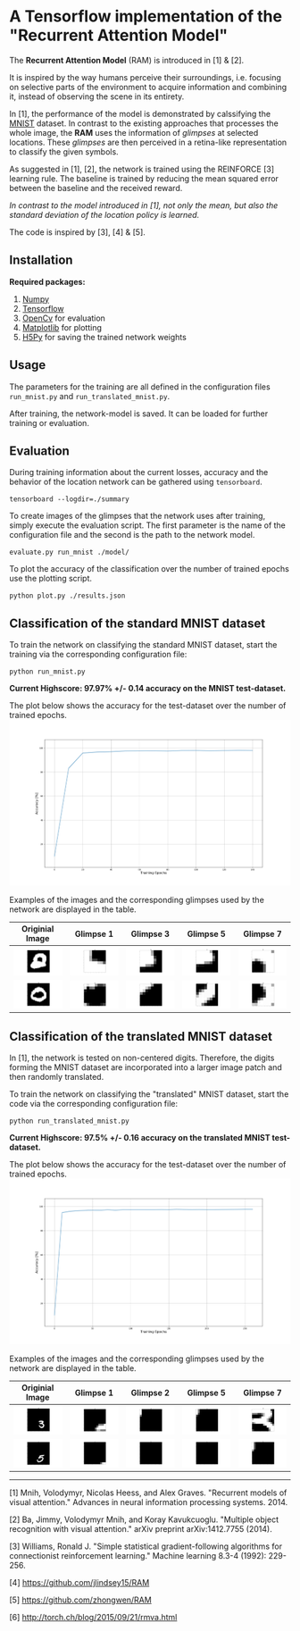 # A Tensorflow implementation of the "Recurrent Attention Model"

The **Recurrent Attention Model** (RAM) is introduced in [1] & [2]. 

It is inspired by the way humans perceive their surroundings, i.e. focusing on selective parts of the 
environment to acquire information and combining it, instead of observing the scene in its entirety.

In [1], the performance of the model is demonstrated by calssifying the [MNIST](http://yann.lecun.com/exdb/mnist/) dataset.
In contrast to the existing approaches that processes the whole image, the **RAM** uses the information of *glimpses* at selected locations. 
These *glimpses* are then perceived in a retina-like representation to classify the given symbols.

As suggested in [1], [2], the network is trained using the REINFORCE [3] learning rule. 
The baseline is trained by reducing the mean squared error between the baseline and the received reward.

*In contrast to the model introduced in [1], not only the mean, but also the standard deviation of the location policy is learned.*

The code is inspired by [3], [4] & [5].

## Installation
**Required packages:**
1. [Numpy](http://www.numpy.org/)
2. [Tensorflow](https://www.tensorflow.org/)
3. [OpenCv](https://opencv.org/) for evaluation
4. [Matplotlib](http://matplotlib.org/) for plotting
5. [H5Py](http://www.h5py.org/) for saving the trained network weights

## Usage
The parameters for the training are all defined in the configuration files 
`run_mnist.py` and `run_translated_mnist.py`.


After training, the network-model is 
saved. It can be loaded for further training or evaluation.

## Evaluation
During training information about the current losses, accuracy 
and the behavior of the location network can be gathered using `tensorboard`. 
```
tensorboard --logdir=./summary
```

To create images of the glimpses that the network uses after training, simply execute the evaluation script.
The first parameter is the name of the configuration file and the second is the path to the network model.
```
evaluate.py run_mnist ./model/
```

To plot the accuracy of the classification over the number of trained epochs use the plotting script. 
```
python plot.py ./results.json
```

## Classification of the standard MNIST dataset
To train the network on classifying the standard MNIST dataset, 
start the training via the corresponding configuration file:
```
python run_mnist.py
```

**Current Highscore:  97.97% +/- 0.14 accuracy on the MNIST test-dataset.**

The plot below shows the accuracy for the test-dataset over the number of trained epochs. 
![Example](./MNIST_Results/MNIST_accuracy.png)

Examples of the images and the corresponding glimpses used by the network are displayed in the table.
 
|Originial Image | Glimpse 1| Glimpse 3| Glimpse 5 |Glimpse 7|
|:--:|:--:|:--:|:--:|:--:|
|<img src="./MNIST_Results/Images/symbol_2.png" alt="Symbol0" width="140">|<img src="./MNIST_Results/Images/symbol_2_glimpse_0_zoom_1.png" alt="Glimpse0" width="140">|<img src="./MNIST_Results/Images/symbol_2_glimpse_2_zoom_1.png" alt="Glimpse0" width="140">|<img src="./MNIST_Results/Images/symbol_2_glimpse_4_zoom_1.png" alt="Glimpse3" width="140">|<img src="./MNIST_Results/Images/symbol_2_glimpse_5_zoom_1.png" alt="Glimpse6" width="140">|
|<img src="./MNIST_Results/Images/symbol_5.png" alt="Symbol1" width="140">|<img src="./MNIST_Results/Images/symbol_5_glimpse_0_zoom_1.png" alt="Glimpse0" width="140">|<img src="./MNIST_Results/Images/symbol_5_glimpse_2_zoom_1.png" alt="Glimpse0" width="140">|<img src="./MNIST_Results/Images/symbol_5_glimpse_4_zoom_1.png" alt="Glimpse3" width="140">|<img src="./MNIST_Results/Images/symbol_5_glimpse_5_zoom_1.png" alt="Glimpse6" width="140">|

## Classification of the translated MNIST dataset
In [1], the network is tested on non-centered digits. 
Therefore, the digits forming the MNIST dataset are incorporated into a
larger image patch and then randomly translated.  

To train the network on classifying the "translated" MNIST dataset, 
start the code via the corresponding configuration file:
```
python run_translated_mnist.py
```

**Current Highscore:  97.5% +/- 0.16 accuracy on the translated MNIST test-dataset.**

The plot below shows the accuracy for the test-dataset over the number of trained epochs. 
![Example](./MNIST_translated_Results/MNIST_translated_accuracy.png)

Examples of the images and the corresponding glimpses used by the network are displayed in the table.
 
|Originial Image | Glimpse 1| Glimpse 2| Glimpse 5|Glimpse 7|
|:--:|:--:|:--:|:--:|:--:|
|<img src="./MNIST_translated_Results/Images/symbol_2.png" alt="Symbol0" width="140">|<img src="./MNIST_translated_Results/Images/symbol_2_glimpse_0.gif" alt="Glimpse0" width="140">|<img src="./MNIST_translated_Results/Images/symbol_2_glimpse_1.gif" alt="Glimpse1" width="140">|<img src="./MNIST_translated_Results/Images/symbol_2_glimpse_4.gif" alt="Glimpse2" width="140">|<img src="./MNIST_translated_Results/Images/symbol_2_glimpse_6.gif" alt="Glimpse3" width="140">|
|<img src="./MNIST_translated_Results/Images/symbol_7.png" alt="Symbol0" width="140">|<img src="./MNIST_translated_Results/Images/symbol_7_glimpse_0.gif" alt="Glimpse0" width="140">|<img src="./MNIST_translated_Results/Images/symbol_7_glimpse_1.gif" alt="Glimpse1" width="140">|<img src="./MNIST_translated_Results/Images/symbol_7_glimpse_4.gif" alt="Glimpse2" width="140">|<img src="./MNIST_translated_Results/Images/symbol_7_glimpse_6.gif" alt="Glimpse3" width="140">|

--------
[1] Mnih, Volodymyr, Nicolas Heess, and Alex Graves. "Recurrent models of visual attention." Advances in neural information processing systems. 2014.

[2] Ba, Jimmy, Volodymyr Mnih, and Koray Kavukcuoglu. "Multiple object recognition with visual attention." arXiv preprint arXiv:1412.7755 (2014).

[3] Williams, Ronald J. "Simple statistical gradient-following algorithms for connectionist reinforcement learning." Machine learning 8.3-4 (1992): 229-256.

[4] https://github.com/jlindsey15/RAM

[5] https://github.com/zhongwen/RAM

[6] http://torch.ch/blog/2015/09/21/rmva.html

